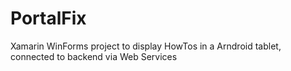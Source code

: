 # PortalFix
Xamarin WinForms project to display HowTos in a Arndroid tablet, connected to backend via Web Services
